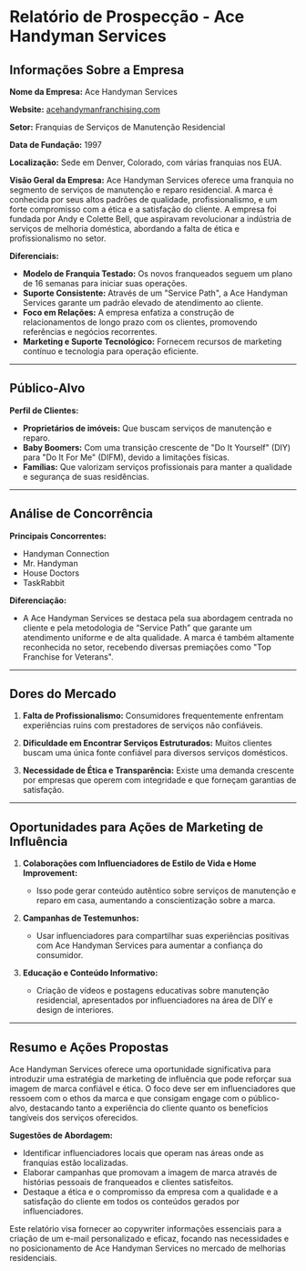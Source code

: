 # Relatório de Prospecção - Ace Handyman Services

## Informações Sobre a Empresa

**Nome da Empresa:** Ace Handyman Services

**Website:** [acehandymanfranchising.com](https://acehandymanfranchising.com)

**Setor:** Franquias de Serviços de Manutenção Residencial

**Data de Fundação:** 1997

**Localização:** Sede em Denver, Colorado, com várias franquias nos EUA.

**Visão Geral da Empresa:**
Ace Handyman Services oferece uma franquia no segmento de serviços de manutenção e reparo residencial. A marca é conhecida por seus altos padrões de qualidade, profissionalismo, e um forte compromisso com a ética e a satisfação do cliente. A empresa foi fundada por Andy e Colette Bell, que aspiravam revolucionar a indústria de serviços de melhoria doméstica, abordando a falta de ética e profissionalismo no setor.

**Diferenciais:**
- **Modelo de Franquia Testado:** Os novos franqueados seguem um plano de 16 semanas para iniciar suas operações.
- **Suporte Consistente:** Através de um "Service Path", a Ace Handyman Services garante um padrão elevado de atendimento ao cliente.
- **Foco em Relações:** A empresa enfatiza a construção de relacionamentos de longo prazo com os clientes, promovendo referências e negócios recorrentes.
- **Marketing e Suporte Tecnológico:** Fornecem recursos de marketing contínuo e tecnologia para operação eficiente.

---

## Público-Alvo

**Perfil de Clientes:**
- **Proprietários de imóveis:** Que buscam serviços de manutenção e reparo.
- **Baby Boomers:** Com uma transição crescente de "Do It Yourself" (DIY) para "Do It For Me" (DIFM), devido a limitações físicas.
- **Famílias:** Que valorizam serviços profissionais para manter a qualidade e segurança de suas residências.

---

## Análise de Concorrência

**Principais Concorrentes:**
- Handyman Connection
- Mr. Handyman
- House Doctors
- TaskRabbit

**Diferenciação:**
- A Ace Handyman Services se destaca pela sua abordagem centrada no cliente e pela metodologia de “Service Path” que garante um atendimento uniforme e de alta qualidade. A marca é também altamente reconhecida no setor, recebendo diversas premiações como "Top Franchise for Veterans".

---

## Dores do Mercado

1. **Falta de Profissionalismo:** Consumidores frequentemente enfrentam experiências ruins com prestadores de serviços não confiáveis.
   
2. **Dificuldade em Encontrar Serviços Estruturados:** Muitos clientes buscam uma única fonte confiável para diversos serviços domésticos.

3. **Necessidade de Ética e Transparência:** Existe uma demanda crescente por empresas que operem com integridade e que forneçam garantias de satisfação.

---

## Oportunidades para Ações de Marketing de Influência

1. **Colaborações com Influenciadores de Estilo de Vida e Home Improvement:**
   - Isso pode gerar conteúdo autêntico sobre serviços de manutenção e reparo em casa, aumentando a conscientização sobre a marca.

2. **Campanhas de Testemunhos:**
   - Usar influenciadores para compartilhar suas experiências positivas com Ace Handyman Services para aumentar a confiança do consumidor.
   
3. **Educação e Conteúdo Informativo:**
   - Criação de vídeos e postagens educativas sobre manutenção residencial, apresentados por influenciadores na área de DIY e design de interiores.

---

## Resumo e Ações Propostas

Ace Handyman Services oferece uma oportunidade significativa para introduzir uma estratégia de marketing de influência que pode reforçar sua imagem de marca confiável e ética. O foco deve ser em influenciadores que ressoem com o ethos da marca e que consigam engage com o público-alvo, destacando tanto a experiência do cliente quanto os benefícios tangíveis dos serviços oferecidos.

**Sugestões de Abordagem:**
- Identificar influenciadores locais que operam nas áreas onde as franquias estão localizadas.
- Elaborar campanhas que promovam a imagem de marca através de histórias pessoais de franqueados e clientes satisfeitos.
- Destaque a ética e o compromisso da empresa com a qualidade e a satisfação do cliente em todos os conteúdos gerados por influenciadores.

Este relatório visa fornecer ao copywriter informações essenciais para a criação de um e-mail personalizado e eficaz, focando nas necessidades e no posicionamento de Ace Handyman Services no mercado de melhorias residenciais.
